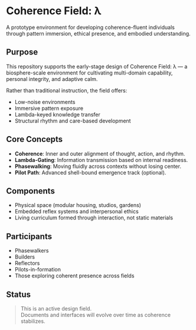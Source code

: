 # Coherence Field: λ

A prototype environment for developing coherence-fluent individuals through pattern immersion, ethical presence, and embodied understanding.

## Purpose

This repository supports the early-stage design of Coherence Field: λ — a biosphere-scale environment for cultivating multi-domain capability, personal integrity, and adaptive calm.

Rather than traditional instruction, the field offers:

- Low-noise environments
- Immersive pattern exposure
- Lambda-keyed knowledge transfer
- Structural rhythm and care-based development

## Core Concepts

- **Coherence**: Inner and outer alignment of thought, action, and rhythm.
- **Lambda-Gating**: Information transmission based on internal readiness.
- **Phasewalking**: Moving fluidly across contexts without losing center.
- **Pilot Path**: Advanced shell-bound emergence track (optional).

## Components

- Physical space (modular housing, studios, gardens)
- Embedded reflex systems and interpersonal ethics
- Living curriculum formed through interaction, not static materials

## Participants

- Phasewalkers  
- Builders  
- Reflectors  
- Pilots-in-formation  
- Those exploring coherent presence across fields

## Status

> This is an active design field.  
> Documents and interfaces will evolve over time as coherence stabilizes.
